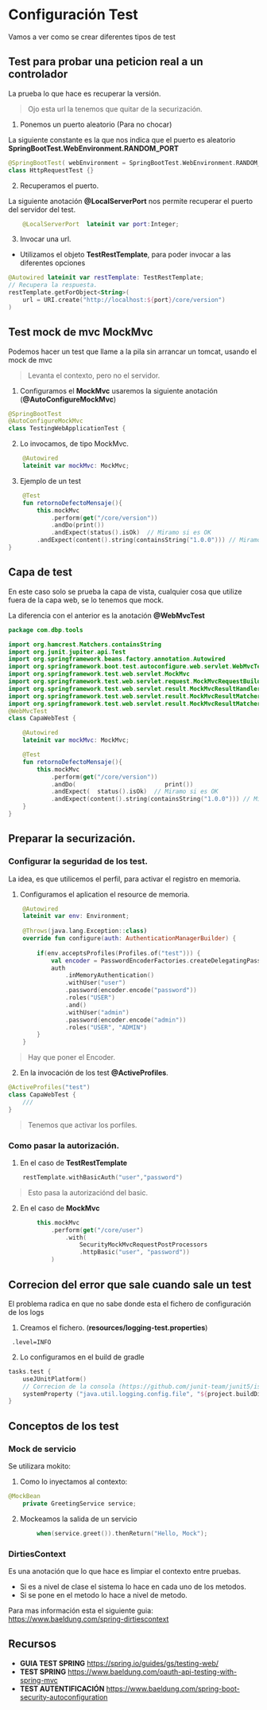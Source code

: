 # Configuración Test

Vamos a ver como se crear diferentes tipos de test

## Test para probar una peticion real a un controlador

La prueba lo que hace es recuperar la versión.

> Ojo esta url la tenemos que quitar de la securización.

1. Ponemos un puerto aleatorio (Para no chocar)

La siguiente constante es la que nos indica que el puerto es aleatorio **SpringBootTest.WebEnvironment.RANDOM_PORT**

```kotlin
@SpringBootTest( webEnvironment = SpringBootTest.WebEnvironment.RANDOM_PORT  )
class HttpRequestTest {}
```
2. Recuperamos el puerto.

La siguiente anotación **@LocalServerPort** nos permite recuperar el puerto del servidor del test.
```kotlin
    @LocalServerPort  lateinit var port:Integer;
```

3. Invocar una url.

* Utilizamos el objeto **TestRestTemplate**, para poder invocar a las diferentes opciones

```kotlin
@Autowired lateinit var restTemplate: TestRestTemplate;
// Recupera la respuesta.
restTemplate.getForObject<String>(
    url = URI.create("http://localhost:${port}/core/version")
)
```

## Test mock de mvc **MockMvc**

Podemos hacer un test que llame a la pila sin arrancar un tomcat, usando el mock de mvc

>Levanta el contexto, pero no el servidor.

1. Configuramos el **MockMvc** usaremos la siguiente anotación (**@AutoConfigureMockMvc**)
```kotlin
@SpringBootTest
@AutoConfigureMockMvc
class TestingWebApplicationTest {
```
2. Lo invocamos, de tipo MockMvc.

```kotlin
    @Autowired
    lateinit var mockMvc: MockMvc;
```

3. Ejemplo de un test
```kotlin
    @Test
    fun retornoDefectoMensaje(){
        this.mockMvc
            .perform(get("/core/version"))
            .andDo(print())
            .andExpect(status().isOk)  // Miramo si es OK
        .andExpect(content().string(containsString("1.0.0"))) // Miramos si el resultado es correcto
}

```

## Capa de test

En este caso solo se prueba la capa de vista, cualquier cosa que utilize fuera de la capa web,  se lo tenemos que mock.

La diferencia con el anterior es la anotación **@WebMvcTest**

```kotlin
package com.dbp.tools

import org.hamcrest.Matchers.containsString
import org.junit.jupiter.api.Test
import org.springframework.beans.factory.annotation.Autowired
import org.springframework.boot.test.autoconfigure.web.servlet.WebMvcTest
import org.springframework.test.web.servlet.MockMvc
import org.springframework.test.web.servlet.request.MockMvcRequestBuilders.get
import org.springframework.test.web.servlet.result.MockMvcResultHandlers.print
import org.springframework.test.web.servlet.result.MockMvcResultMatchers.content
import org.springframework.test.web.servlet.result.MockMvcResultMatchers.status
@WebMvcTest
class CapaWebTest {

    @Autowired
    lateinit var mockMvc: MockMvc;

    @Test
    fun retornoDefectoMensaje(){
        this.mockMvc
            .perform(get("/core/version"))
            .andDo(                         print())
            .andExpect(  status().isOk)  // Miramo si es OK
            .andExpect(content().string(containsString("1.0.0"))) // Miramos si el resultado es correcto
    }
}
```
## Preparar la securización.

### Configurar la seguridad de los test.

La idea, es que utilicemos el perfil, para activar el registro en memoria.

1. Configuramos el aplication el resource de memoria.
```kotlin
    @Autowired
    lateinit var env: Environment;
    
    @Throws(java.lang.Exception::class)
    override fun configure(auth: AuthenticationManagerBuilder) {
    
        if(env.acceptsProfiles(Profiles.of("test"))) {
            val encoder = PasswordEncoderFactories.createDelegatingPasswordEncoder()
            auth
                .inMemoryAuthentication()
                .withUser("user")
                .password(encoder.encode("password"))
                .roles("USER")
                .and()
                .withUser("admin")
                .password(encoder.encode("admin"))
                .roles("USER", "ADMIN")
        }
    }
```
> Hay que poner el Encoder.
2. En la invocación de los test **@ActiveProfiles**.
```kotlin
@ActiveProfiles("test")
class CapaWebTest {
    ///
}
```
> Tenemos que activar los porfiles.

### Como pasar la autorización.

1. En el caso de **TestRestTemplate**
```kotlin
    restTemplate.withBasicAuth("user","password")
```
> Esto pasa la autorizaciónd del basic.
2. En el caso de **MockMvc**
```kotlin
        this.mockMvc
            .perform(get("/core/user")
                .with(
                    SecurityMockMvcRequestPostProcessors
                    .httpBasic("user", "password"))
            )
```
 
## Correcion del error que sale cuando sale un test

El problema radica en que no sabe donde esta el fichero de configuración de los logs

1. Creamos el fichero. (**resources/logging-test.properties**)
```properties
 .level=INFO
```
2. Lo configuramos en el build de gradle

```kotlin
tasks.test {
	useJUnitPlatform()
	// Correcion de la consola (https://github.com/junit-team/junit5/issues/1774)
	systemProperty ("java.util.logging.config.file", "${project.buildDir}/resources/test/logging-test.properties")
}
```

## Conceptos de los test

### Mock de servicio

Se utilizara mokito:

1. Como lo inyectamos al contexto:

```kotlin
@MockBean
	private GreetingService service;
```

2. Mockeamos la salida de un servicio

```kotlin
		when(service.greet()).thenReturn("Hello, Mock");
```

### DirtiesContext

Es una anotación que lo que hace es limpiar el contexto entre pruebas. 

- Si es a nivel de clase el sistema lo hace en cada uno de los metodos.
- Si se pone en el metodo lo hace a nivel de metodo.

Para mas información esta el siguiente guia: https://www.baeldung.com/spring-dirtiescontext 

## Recursos

* **GUIA TEST SPRING** https://spring.io/guides/gs/testing-web/
* **TEST SPRING** https://www.baeldung.com/oauth-api-testing-with-spring-mvc
* **TEST AUTENTIFICACIÓN** https://www.baeldung.com/spring-boot-security-autoconfiguration